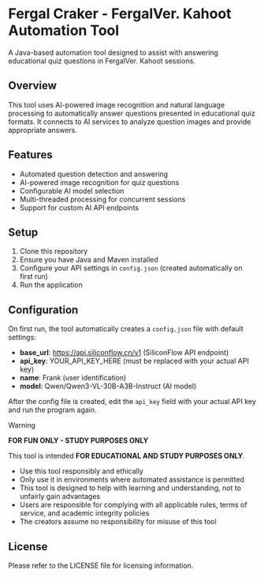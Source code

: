 # Fergal Craker - FergalVer. Kahoot Automation Tool

A Java-based automation tool designed to assist with answering educational quiz questions in FergalVer. Kahoot sessions.

## Overview

This tool uses AI-powered image recognition and natural language processing to automatically answer questions presented in educational quiz formats. It connects to AI services to analyze question images and provide appropriate answers.

## Features

- Automated question detection and answering
- AI-powered image recognition for quiz questions
- Configurable AI model selection
- Multi-threaded processing for concurrent sessions
- Support for custom AI API endpoints

## Setup

1. Clone this repository
2. Ensure you have Java and Maven installed
3. Configure your API settings in `config.json` (created automatically on first run)
4. Run the application

## Configuration

On first run, the tool automatically creates a `config.json` file with default settings:
- **base_url**: https://api.siliconflow.cn/v1 (SiliconFlow API endpoint)
- **api_key**: YOUR_API_KEY_HERE (must be replaced with your actual API key)
- **name**: Frank (user identification)
- **model**: Qwen/Qwen3-VL-30B-A3B-Instruct (AI model)

After the config file is created, edit the `api_key` field with your actual API key and run the program again.

> [!WARNING]
> **FOR FUN ONLY - STUDY PURPOSES ONLY**
>
> This tool is intended **FOR EDUCATIONAL AND STUDY PURPOSES ONLY**.
> - Use this tool responsibly and ethically
> - Only use it in environments where automated assistance is permitted
> - This tool is designed to help with learning and understanding, not to unfairly gain advantages
> - Users are responsible for complying with all applicable rules, terms of service, and academic integrity policies
> - The creators assume no responsibility for misuse of this tool

## License

Please refer to the LICENSE file for licensing information.
